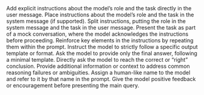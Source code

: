 <!-- Prompting Techniques Template -->
<template id="prompting_techniques">
  <title>Prompting Techniques</title>
  <techniques>
    <technique name="Zero-shot Prompting">
      Zero-shot prompting instructs the model to perform a task without providing any examples or demonstrations. The model relies on its pre-trained knowledge to generate a response directly from the prompt.
      <reference>https://www.promptingguide.ai/techniques/zeroshot</reference>
    </technique>
    <technique name="Few-shot Prompting">
      Few-shot prompting provides the model with a few demonstrations or examples in the prompt to steer its behavior and improve performance, especially for tasks where zero-shot is insufficient.
      <reference>https://www.promptingguide.ai/techniques/fewshot</reference>
    </technique>
    <technique name="Chain-of-Thought Prompting">
      Chain-of-thought (CoT) prompting enables complex reasoning by encouraging the model to generate intermediate reasoning steps before producing a final answer, often improving performance on multi-step tasks.
      <reference>https://www.promptingguide.ai/techniques/cot</reference>
    </technique>
    <technique name="Meta Prompting">
      Meta prompting focuses on the structure and syntax of tasks, using abstracted examples and templates to guide the model, rather than specific content. It emphasizes form and logical arrangement over details.
      <reference>https://www.promptingguide.ai/techniques/meta-prompting</reference>
    </technique>
    <technique name="Self-Consistency">
      Self-consistency samples multiple diverse reasoning paths (e.g., via few-shot CoT) and selects the most consistent answer among them, improving reliability for tasks involving reasoning.
      <reference>https://www.promptingguide.ai/techniques/consistency</reference>
    </technique>
    <technique name="Generate Knowledge Prompting">
      Generate knowledge prompting asks the model to generate relevant background knowledge or facts before making a prediction, which can improve accuracy on knowledge-intensive tasks.
      <reference>https://www.promptingguide.ai/techniques/knowledge</reference>
    </technique>
    <technique name="Prompt Chaining">
      Prompt chaining breaks a complex task into subtasks, using the output of one prompt as input to the next. This approach increases reliability, transparency, and controllability for multi-step workflows.
      <reference>https://www.promptingguide.ai/techniques/prompt_chaining</reference>
    </technique>
    <technique name="Tree of Thoughts">
      Tree of Thoughts (ToT) generalizes chain-of-thought prompting by maintaining a tree of intermediate thoughts, allowing the model to explore, evaluate, and backtrack through multiple reasoning paths for complex problem solving.
      <reference>https://www.promptingguide.ai/techniques/tot</reference>
    </technique>
    <technique name="Retrieval Augmented Generation">
      Retrieval Augmented Generation (RAG) combines information retrieval with text generation, allowing the model to access external knowledge sources and generate more factual, up-to-date, and reliable outputs.
      <reference>https://www.promptingguide.ai/techniques/rag</reference>
    </technique>
    <technique name="Automatic Reasoning and Tool-use">
      Automatic Reasoning and Tool-use (ART) interleaves model reasoning with external tool use, enabling the model to decompose tasks, call tools, and integrate their outputs for more robust and extensible solutions.
      <reference>https://www.promptingguide.ai/techniques/art</reference>
    </technique>
    <technique name="Automatic Prompt Engineer">
      Automatic Prompt Engineer (APE) automates the process of generating, evaluating, and refining prompts, often using LLMs themselves to optimize prompt design for better performance.
      <reference>https://www.promptingguide.ai/techniques/ape</reference>
    </technique>
    <technique name="Active-Prompt">
      Active-Prompt is a technique that actively selects or generates prompts to maximize model performance, often using feedback or optimization strategies to improve results over time.
      <reference>https://www.promptingguide.ai/techniques/activeprompt</reference>
    </technique>
    <technique name="Directional Stimulus Prompting">
      Directional Stimulus Prompting guides the model's responses by providing directional cues or stimuli in the prompt, helping to steer outputs toward desired behaviors or formats.
      <reference>https://www.promptingguide.ai/techniques/dsp</reference>
    </technique>
    <technique name="Program-Aided Language Models">
      Program-Aided Language Models (PAL) use code or programs as intermediate steps in the reasoning process, allowing the model to leverage external computation for more accurate or complex tasks.
      <reference>https://www.promptingguide.ai/techniques/pal</reference>
    </technique>
    <technique name="ReAct">
      ReAct combines reasoning and acting by prompting the model to interleave thought processes with actions (such as tool use), enabling more interactive and dynamic problem solving.
      <reference>https://www.promptingguide.ai/techniques/react</reference>
    </technique>
    <technique name="Reflexion">
      Reflexion is a prompting approach where the model reflects on its own outputs, critiques, and revises them to improve quality and correctness.
      <reference>https://www.promptingguide.ai/techniques/reflexion</reference>
    </technique>
    <technique name="Multimodal CoT">
      Multimodal Chain-of-Thought (CoT) extends CoT prompting to tasks involving multiple modalities (e.g., text, images), enabling the model to reason across different types of data.
      <reference>https://www.promptingguide.ai/techniques/multimodalcot</reference>
    </technique>
    <technique name="Graph Prompting">
      Graph Prompting structures the prompt or reasoning process as a graph, allowing the model to traverse and reason over interconnected nodes for complex relational tasks.
      <reference>https://www.promptingguide.ai/techniques/graph</reference>
    </technique>
    <!-- Case Study Prompt Modifications -->
  </techniques>
</template>

<template id="prompt_formats">
  <title>Prompt Formats</title>
  <formats>
    <format name="XML">
      XML is a standard for structured, machine-readable prompts, useful for hierarchical data and configuration scenarios.
      <reference>https://www.w3.org/XML/</reference>
    </format>
    <format name="JSON">
      JSON is widely used for structured prompts in APIs and LLM integrations, enabling easy parsing and validation.
      <reference>https://www.ecma-international.org/publications-and-standards/standards/ecma-404/</reference>
      <reference>https://platform.openai.com/docs/guides/function-calling</reference>
    </format>
    <format name="YAML">
      YAML offers readable, hierarchical prompts and is common in configuration and some LLM frameworks.
      <reference>https://yaml.org/</reference>
    </format>
    <format name="Markdown">
      Markdown is used for prompts requiring rich text formatting or documentation-style instructions.
      <reference>https://www.markdownguide.org/</reference>
    </format>
    <format name="Table (Markdown Table)">
      Tables (e.g., Markdown tables) are used for structured data, comparison tasks, or presenting options in prompts.
      <reference>https://cookbook.openai.com/examples/how_to_format_data_for_table_generation</reference>
    </format>
    <format name="CSV">
      CSV is a standard for tabular data, useful for batch processing and data ingestion in LLM workflows.
      <reference>https://datatracker.ietf.org/doc/html/rfc4180</reference>
    </format>
    <format name="INI">
      INI is a simple key-value configuration format, occasionally used for config-style prompts.
      <reference>https://en.wikipedia.org/wiki/INI_file</reference>
    </format>
  </formats>
</template>
    <!-- The following prompt modification techniques are based on findings from the Graduate Job Classification Case Study. See: https://www.promptingguide.ai/applications/workplace_casestudy -->
    <technique name="Raw Instruction (rawinst)">
      Add explicit instructions about the model’s role and the task directly in the user message.
    </technique>
    <technique name="System Instruction (sysinst)">
      Place instructions about the model’s role and the task in the system message (if supported).
    </technique>
    <technique name="Both Instructions (bothinst)">
      Split instructions, putting the role in the system message and the task in the user message.
    </technique>
    <technique name="Mock Discussion (mock)">
      Present the task as part of a mock conversation, where the model acknowledges the instructions before proceeding.
    </technique>
    <technique name="Reinforcement (reit)">
      Reinforce key elements in the instructions by repeating them within the prompt.
    </technique>
    <technique name="Strict Template (strict)">
      Instruct the model to strictly follow a specific output template or format.
    </technique>
    <technique name="Loose Template (loose)">
      Ask the model to provide only the final answer, following a minimal template.
    </technique>
    <technique name="Right Answer (right)">
      Directly ask the model to reach the correct or “right” conclusion.
    </technique>
    <technique name="Additional Info (info)">
      Provide additional information or context to address common reasoning failures or ambiguities.
    </technique>
    <technique name="Model Name (name)">
      Assign a human-like name to the model and refer to it by that name in the prompt.
    </technique>
    <technique name="Positive Feedback (pos)">
      Give the model positive feedback or encouragement before presenting the main query.
    </technique>
  </techniques>

<template id="paradigm">
  <title>AI Paradigm Selection</title>
  <description>Choose the AI paradigm for prompt generation or reasoning. Each paradigm represents a distinct approach to AI problem-solving.</description>
  <paradigms>
    <paradigm name="Agent-based">
      Agent-based paradigm treats the AI as an autonomous agent that perceives, reasons, and acts in an environment to achieve goals. Useful for tasks requiring planning, tool use, or interaction. 
      <reference>https://www.promptingguide.ai/research/llm-agents</reference>
    </paradigm>
    <paradigm name="Reasoning-based">
      Reasoning-based paradigm focuses on logical inference, step-by-step problem solving, and explicit reasoning chains. Ideal for tasks needing transparency and explainability.
    </paradigm>
    <paradigm name="Symbolic (Classic/GOFAI)">
      Symbolic (or Classic/GOFAI) paradigm uses explicit rules, logic, and symbolic representations. Best for structured, rule-driven tasks and traditional AI workflows.
    </paradigm>
  </paradigms>
</template>

</template>